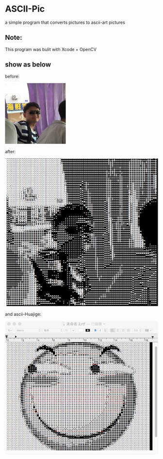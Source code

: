 # ASCII-Pic

a simple program that converts pictures to ascii-art pictures

## Note:
This program was bulit with Xcode + OpenCV

## show as below
before:

![](rabbin.jpg)


after:

![](rabbin2.png)

and ascii-Huajige:

![](huajige.png)


